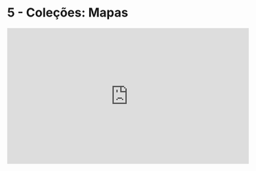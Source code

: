 # 5 -  Coleções: Mapas

<iframe 
        width="560" 
        height="315" 
        src="https://www.youtube.com/embed/nde0ru6Dnng" 
        title="YouTube video player" 
        frameborder="0" 
        allow="accelerometer; autoplay; clipboard-write; encrypted-media; gyroscope; picture-in-picture" 
        allowfullscreen
        >
</iframe>

